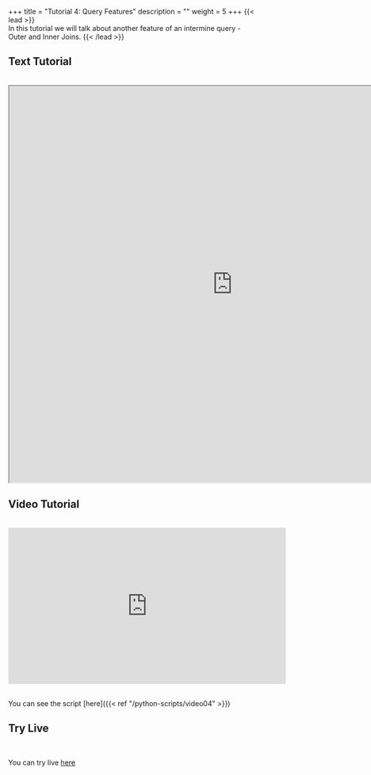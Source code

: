 +++
title = "Tutorial 4: Query Features"
description = ""
weight = 5
+++
{{< lead >}}
<br/>
In this tutorial we will talk about another feature of an intermine query - Outer and Inner Joins.
{{< /lead >}}

## Text Tutorial
<br/>

<iframe width="900" height="800" src="https://nbviewer.jupyter.org/github/intermine/intermine-ws-python-docs/blob/master/04-tutorial.ipynb" title="Python Tutorial 04">
</iframe>


## Video Tutorial
<br/>

<iframe width="560" height="315" src="https://www.youtube.com/embed/HU5O7MNzMIQ" frameborder="0" allow="accelerometer; autoplay; encrypted-media; gyroscope; picture-in-picture" allowfullscreen></iframe>
<br/>

<br/>

You can see the script [here]({{< ref "/python-scripts/video04" >}})


## Try Live
<br/>

You can try live <a href="https://mybinder.org/v2/gh/intermine/intermine-ws-python-docs/master?filepath=04-tutorial.ipynb">here</a>

